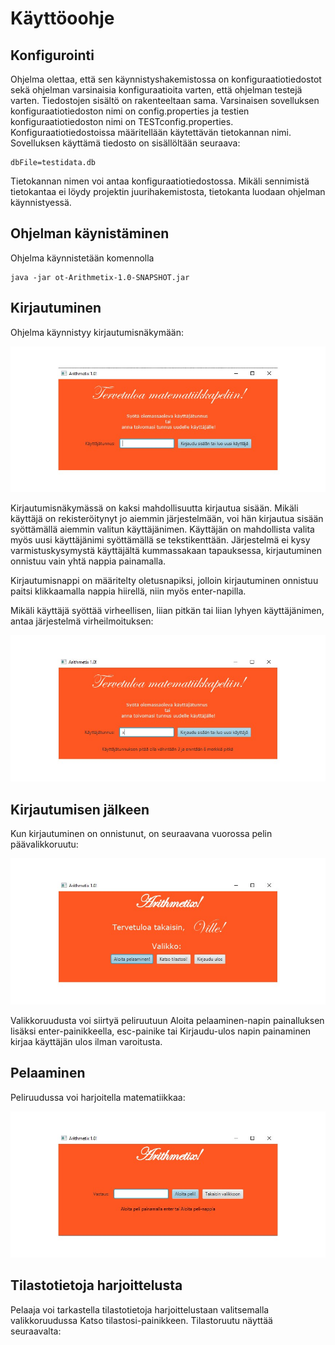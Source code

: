 # Käyttöoohje

## Konfigurointi

Ohjelma olettaa, että sen käynnistyshakemistossa on konfiguraatiotiedostot sekä ohjelman varsinaisia konfiguraatioita varten, että ohjelman testejä varten. Tiedostojen sisältö on rakenteeltaan sama. Varsinaisen sovelluksen konfiguraatiotiedoston nimi on config.properties ja testien konfiguraatiotiedoston nimi on TESTconfig.properties. Konfiguraatiotiedostoissa määritellään käytettävän tietokannan nimi.
Sovelluksen käyttämä tiedosto on sisällöltään seuraava:

    dbFile=testidata.db
    
Tietokannan nimen voi antaa konfiguraatiotiedostossa. Mikäli sennimistä tietokantaa ei löydy projektin juurihakemistosta, tietokanta luodaan ohjelman käynnistyessä.

## Ohjelman käynistäminen

Ohjelma käynnistetään komennolla

    java -jar ot-Arithmetix-1.0-SNAPSHOT.jar
    
## Kirjautuminen

Ohjelma käynnistyy kirjautumisnäkymään:

![Alkuruutu](https://raw.githubusercontent.com/vlappala/ot-harjoitustyoSYKSY19/master/dokumentointi/kuvat/Arithmetix_alkuruutu1.jpg)

Kirjautumisnäkymässä on kaksi mahdollisuutta kirjautua sisään. Mikäli käyttäjä on rekisteröitynyt jo aiemmin järjestelmään, voi hän kirjautua sisään syöttämällä aiemmin valitun käyttäjänimen. Käyttäjän on mahdollista valita myös uusi käyttäjänimi syöttämällä se tekstikenttään. Järjestelmä ei kysy varmistuskysymystä käyttäjältä kummassakaan tapauksessa, kirjautuminen onnistuu vain yhtä nappia painamalla.

Kirjautumisnappi on määritelty oletusnapiksi, jolloin kirjautuminen onnistuu paitsi klikkaamalla nappia hiirellä, niin myös enter-napilla.

Mikäli käyttäjä syöttää virheellisen, liian pitkän tai liian lyhyen käyttäjänimen, antaa järjestelmä virheilmoituksen:

![Alkuruutu_virheilmoitus](https://raw.githubusercontent.com/vlappala/ot-harjoitustyoSYKSY19/master/dokumentointi/kuvat/Arithmetix_virheilmoitus_kayttajanimi.jpg)

## Kirjautumisen jälkeen

Kun kirjautuminen on onnistunut, on seuraavana vuorossa pelin päävalikkoruutu:

![Valikkoruutu](https://raw.githubusercontent.com/vlappala/ot-harjoitustyoSYKSY19/master/dokumentointi/kuvat/Arithmetix_valikkoruutu.jpg)

Valikkoruudusta voi siirtyä peliruutuun Aloita pelaaminen-napin painalluksen lisäksi enter-painikkeella, esc-painike tai Kirjaudu-ulos napin painaminen kirjaa käyttäjän ulos ilman varoitusta.

## Pelaaminen

Peliruudussa voi harjoitella matematiikkaa:

![Peliruutu](https://raw.githubusercontent.com/vlappala/ot-harjoitustyoSYKSY19/master/dokumentointi/kuvat/Arithmetix_peliruutu.jpg)

## Tilastotietoja harjoittelusta

Pelaaja voi tarkastella tilastotietoja harjoittelustaan valitsemalla valikkoruudussa Katso tilastosi-painikkeen. Tilastoruutu näyttää seuraavalta:





